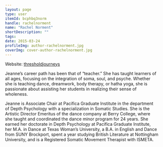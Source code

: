```yaml
---
layout: page
type: user
itemId: bcphbq3norm
handle: rachelnorment
name: "Rachel Norment"
shortDescription: ""
tags:
date: 2015-03-24
profileImg: author-rachelnorment.jpg
coverImg: cover-author-rachelnorment.jpg
---
```

Website: [thresholdjourneys](https://thresholdjourneys.squarespace.com)

Jeanne’s career path has been that of “teacher.” She has taught learners of all ages, focusing on the integration of soma, soul, and psyche. Whether she is teaching dance, dreamwork, body therapy, or hatha yoga, she is passionate about assisting her students in realizing their sense of wholeness. 

Jeanne is Associate Chair at Pacifica Graduate Institute in the department of Depth Psychology with a specialization in Somatic Studies. She is the Artistic Director Emeritus of the dance company at Berry College, where she taught and coordinated the dance minor program for 24 years. She earned her doctorate in Depth Psychology at Pacifica Graduate Institute, her M.A. in Dance at Texas Woman’s University, a B.A. in English and Dance from SUNY Brockport, spent a year studying British Literature at Nottingham University, and is a Registered Somatic Movement Therapist with ISMETA.

